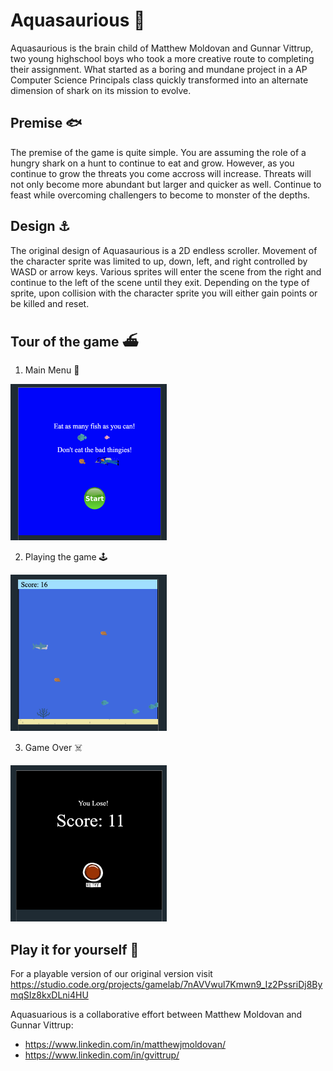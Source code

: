 # Aquasaurious 🌊

Aquasaurious is the brain child of Matthew Moldovan and Gunnar Vittrup, two young highschool boys who took a more creative route to completing their assignment. What started as a boring and mundane project in a AP Computer Science Principals class quickly transformed into an alternate dimension of shark on its mission to evolve. 

## Premise 🐟

The premise of the game is quite simple. You are assuming the role of a hungry shark on a hunt to continue to eat and grow. However, as you continue to grow the threats you come accross will increase. Threats will not only become more abundant but larger and quicker as well. Continue to feast while overcoming challengers to become to monster of the depths.

## Design ⚓

The original design of Aquasaurious is a 2D endless scroller. Movement of the character sprite was limited to up, down, left, and right controlled by WASD or arrow keys. Various sprites will enter the scene from the right and continue to the left of the scene until they exit. Depending on the type of sprite, upon collision with the character sprite you will either gain points or be killed and reset.

## Tour of the game ⛴

1. Main Menu 🐙

<img src="assets/mainMenu.png" width="250" height="250" />

2. Playing the game 🕹

<img src="assets/activePlay.png" width="250" height="250" />

3. Game Over ☠️

<img src="assets/deathScreen.png" width="250" height="250" />

## Play it for yourself 🐡

For a playable version of our original version visit https://studio.code.org/projects/gamelab/7nAVVwul7Kmwn9_Iz2PssriDj8BymqSIz8kxDLni4HU



Aquasuarious is a collaborative effort between Matthew Moldovan and Gunnar Vittrup: 
- https://www.linkedin.com/in/matthewjmoldovan/
- https://www.linkedin.com/in/gvittrup/

